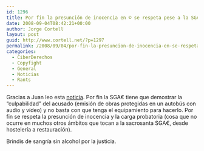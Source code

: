 ```yaml
---
id: 1296
title: Por fin la presunción de inocencia en © se respeta pese a la SGAE
date: 2008-09-04T08:42:21+00:00
author: Jorge Cortell
layout: post
guid: http://www.cortell.net/?p=1297
permalink: /2008/09/04/por-fin-la-presuncion-de-inocencia-en-se-respeta-pese-a-la-sgae/
categories:
  - CiberDerechos
  - Copyfight
  - General
  - Noticias
  - Rants
---
```

Gracias a Juan leo esta <a title="Expansión" href="http://www.expansion.com/edicion/exp/empresas/es/desarrollo/1161082.html" target="_blank">noticia</a>. Por fin la SGA€ tiene que demostrar la &#8220;culpabilidad&#8221; del acusado (emisión de obras protegidas en un autobús con audio y vídeo) y no basta con que tenga el equipamiento para hacerlo. Por fin se respeta la presunción de inocencia y la carga probatoria (cosa que no ocurre en muchos otros ámbitos que tocan a la sacrosanta SGA€, desde hostelería a restauración).

Brindis de sangría sin alcohol por la justicia.